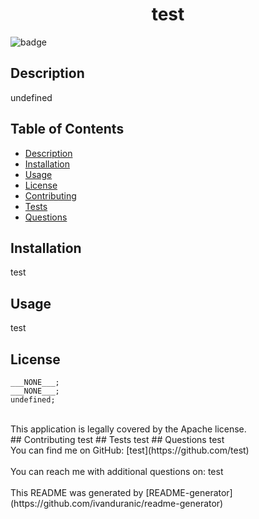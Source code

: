 
<h1 align="center">test</h1>
  
![badge](https://img.shields.io/badge/license-Apache-orange)<br />
## Description
   undefined
## Table of Contents
- [Description](#description)
- [Installation](#installation)
- [Usage](#usage)
- [License](#license)
- [Contributing](#contributing)
- [Tests](#tests)
- [Questions](#questions)
## Installation
   test
## Usage
   test
## License
    ___NONE___;
    ___NONE___;
    undefined;
<br />
This application is legally covered by the Apache license. 
<br>
## Contributing
   test
## Tests
   test
## Questions
   test

<br />
   You can find me on GitHub: [test](https://github.com/test)<br />
<br />
   You can reach me with additional questions on: test<br /><br />
   This README was generated by [README-generator](https://github.com/ivanduranic/readme-generator)
    